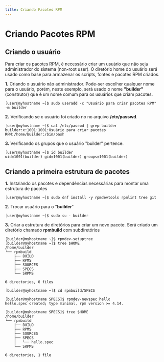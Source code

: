 ```yaml
---
title: Criando Pacotes RPM
---
```


# Criando Pacotes RPM

## Criando o usuário

Para criar os pacotes RPM, é necessário criar um usuário que não seja administrador do sistema (non-root user). O diretório home do usuário será usado como base para armazenar os scripts, fontes e pacotes RPM criados.

**1.** Criando o usuário não administrador. Pode-ser escolher qualquer nome para o usuário, porém, neste exemplo, será usado o nome **"builder"** (construtor) que é um nome comum para os usuários que criam pacotes.

```shell
[user@myhostname ~]$ sudo useradd -c "Usuário para criar pacotes RPM" -m builder
```

**2.** Verificando se o usuário foi criado no no arquivo **/etc/passwd**.

```shell
[user@myhostname ~]$ cat /etc/passwd | grep builder
builder:x:1001:1001:Usuário para criar pacotes RPM:/home/builder:/bin/bash
```

**3.** Verificando os grupos que o usuário "builder" pertence.

```shell
[user@myhostname ~]$ id builder
uid=1001(builder) gid=1001(builder) groups=1001(builder)
```



## Criando a primeira estrutura de pacotes

**1.** Instalando os pacotes e dependências necessárias para montar uma estrutura de pacotes
```shell
[user@myhostname ~]$ sudo dnf install -y rpmdevtools rpmlint tree git
```

**2.** Trocar usuário para o "**builder**"

```shell
[user@myhostname ~]$ sudo su - builder
```

**3.** Criar a estrutura de diretórios para criar um novo pacote. Será criado um diretório chamado **rpmbuild** com subdiretórios

```shell
[builder@myhostname ~]$ rpmdev-setuptree
[builder@myhostname ~]$ tree $HOME
/home/builder
└── rpmbuild
    ├── BUILD
    ├── RPMS
    ├── SOURCES
    ├── SPECS
    └── SRPMS

6 directories, 0 files
```



```shell
[builder@myhostname ~]$ cd rpmbuild/SPECS

[builder@myhostname SPECS]$ rpmdev-newspec hello
hello.spec created; type minimal, rpm version >= 4.14.

[builder@myhostname SPECS]$ tree $HOME
/home/builder
└── rpmbuild
    ├── BUILD
    ├── RPMS
    ├── SOURCES
    ├── SPECS
    │   └── hello.spec
    └── SRPMS

6 directories, 1 file
```

